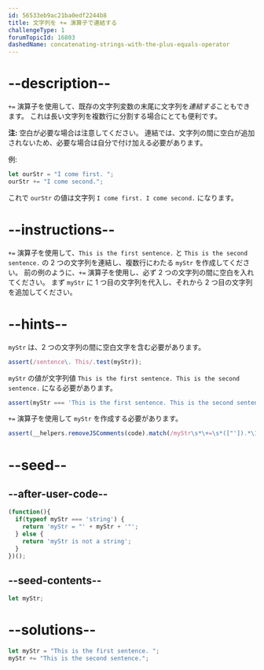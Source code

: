 ```yaml
---
id: 56533eb9ac21ba0edf2244b8
title: 文字列を += 演算子で連結する
challengeType: 1
forumTopicId: 16803
dashedName: concatenating-strings-with-the-plus-equals-operator
---
```


# --description--

`+=` 演算子を使用して、既存の文字列変数の末尾に文字列を<dfn>連結する</dfn>こともできます。 これは長い文字列を複数行に分割する場合にとても便利です。

**注:** 空白が必要な場合は注意してください。 連結では、文字列の間に空白が追加されないため、必要な場合は自分で付け加える必要があります。

例:

```js
let ourStr = "I come first. ";
ourStr += "I come second.";
```

これで `ourStr` の値は文字列 `I come first. I come second.` になります。

# --instructions--

`+=` 演算子を使用して、`This is the first sentence.` と `This is the second sentence.` の 2 つの文字列を連結し、複数行にわたる `myStr` を作成してください。 前の例のように、`+=` 演算子を使用し、必ず 2 つの文字列の間に空白を入れてください。 まず `myStr` に 1 つ目の文字列を代入し、それから 2 つ目の文字列を追加してください。

# --hints--

`myStr` は、2 つの文字列の間に空白文字を含む必要があります。

```js
assert(/sentence\. This/.test(myStr));
```

`myStr` の値が文字列値 `This is the first sentence. This is the second sentence.` になる必要があります。

```js
assert(myStr === 'This is the first sentence. This is the second sentence.');
```

`+=` 演算子を使用して `myStr` を作成する必要があります。

```js
assert(__helpers.removeJSComments(code).match(/myStr\s*\+=\s*(["']).*\1/g));
```

# --seed--

## --after-user-code--

```js
(function(){
  if(typeof myStr === 'string') {
    return 'myStr = "' + myStr + '"';
  } else {
    return 'myStr is not a string';
  }
})();
```

## --seed-contents--

```js
let myStr;
```

# --solutions--

```js
let myStr = "This is the first sentence. ";
myStr += "This is the second sentence.";
```
